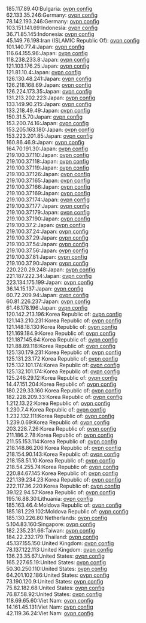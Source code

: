 185.117.89.40:Bulgaria: [ovpn config](vpn/185_117_89_40.ovpn)  
62.133.35.246:Germany: [ovpn config](vpn/62_133_35_246.ovpn)  
78.142.193.246:Germany: [ovpn config](vpn/78_142_193_246.ovpn)  
103.151.141.69:Indonesia: [ovpn config](vpn/103_151_141_69.ovpn)  
36.71.85.145:Indonesia: [ovpn config](vpn/36_71_85_145.ovpn)  
45.149.76.198:Iran (ISLAMIC Republic Of): [ovpn config](vpn/45_149_76_198.ovpn)  
101.140.77.4:Japan: [ovpn config](vpn/101_140_77_4.ovpn)  
116.64.155.96:Japan: [ovpn config](vpn/116_64_155_96.ovpn)  
118.238.233.8:Japan: [ovpn config](vpn/118_238_233_8.ovpn)  
121.103.176.25:Japan: [ovpn config](vpn/121_103_176_25.ovpn)  
121.81.10.4:Japan: [ovpn config](vpn/121_81_10_4.ovpn)  
126.130.48.241:Japan: [ovpn config](vpn/126_130_48_241.ovpn)  
126.218.168.69:Japan: [ovpn config](vpn/126_218_168_69.ovpn)  
126.224.173.35:Japan: [ovpn config](vpn/126_224_173_35.ovpn)  
131.213.202.223:Japan: [ovpn config](vpn/131_213_202_223.ovpn)  
133.149.90.215:Japan: [ovpn config](vpn/133_149_90_215.ovpn)  
133.218.49.49:Japan: [ovpn config](vpn/133_218_49_49.ovpn)  
150.31.5.70:Japan: [ovpn config](vpn/150_31_5_70.ovpn)  
153.200.74.16:Japan: [ovpn config](vpn/153_200_74_16.ovpn)  
153.205.163.180:Japan: [ovpn config](vpn/153_205_163_180.ovpn)  
153.223.201.85:Japan: [ovpn config](vpn/153_223_201_85.ovpn)  
160.86.46.9:Japan: [ovpn config](vpn/160_86_46_9.ovpn)  
164.70.191.30:Japan: [ovpn config](vpn/164_70_191_30.ovpn)  
219.100.37.110:Japan: [ovpn config](vpn/219_100_37_110.ovpn)  
219.100.37.118:Japan: [ovpn config](vpn/219_100_37_118.ovpn)  
219.100.37.119:Japan: [ovpn config](vpn/219_100_37_119.ovpn)  
219.100.37.126:Japan: [ovpn config](vpn/219_100_37_126.ovpn)  
219.100.37.165:Japan: [ovpn config](vpn/219_100_37_165.ovpn)  
219.100.37.166:Japan: [ovpn config](vpn/219_100_37_166.ovpn)  
219.100.37.169:Japan: [ovpn config](vpn/219_100_37_169.ovpn)  
219.100.37.174:Japan: [ovpn config](vpn/219_100_37_174.ovpn)  
219.100.37.177:Japan: [ovpn config](vpn/219_100_37_177.ovpn)  
219.100.37.179:Japan: [ovpn config](vpn/219_100_37_179.ovpn)  
219.100.37.190:Japan: [ovpn config](vpn/219_100_37_190.ovpn)  
219.100.37.2:Japan: [ovpn config](vpn/219_100_37_2.ovpn)  
219.100.37.24:Japan: [ovpn config](vpn/219_100_37_24.ovpn)  
219.100.37.29:Japan: [ovpn config](vpn/219_100_37_29.ovpn)  
219.100.37.54:Japan: [ovpn config](vpn/219_100_37_54.ovpn)  
219.100.37.56:Japan: [ovpn config](vpn/219_100_37_56.ovpn)  
219.100.37.81:Japan: [ovpn config](vpn/219_100_37_81.ovpn)  
219.100.37.90:Japan: [ovpn config](vpn/219_100_37_90.ovpn)  
220.220.29.248:Japan: [ovpn config](vpn/220_220_29_248.ovpn)  
221.187.222.34:Japan: [ovpn config](vpn/221_187_222_34.ovpn)  
223.134.175.199:Japan: [ovpn config](vpn/223_134_175_199.ovpn)  
36.14.15.137:Japan: [ovpn config](vpn/36_14_15_137.ovpn)  
60.72.209.94:Japan: [ovpn config](vpn/60_72_209_94.ovpn)  
60.81.226.237:Japan: [ovpn config](vpn/60_81_226_237.ovpn)  
61.46.178.196:Japan: [ovpn config](vpn/61_46_178_196.ovpn)  
120.142.213.196:Korea Republic of: [ovpn config](vpn/120_142_213_196.ovpn)  
121.143.210.231:Korea Republic of: [ovpn config](vpn/121_143_210_231.ovpn)  
121.148.18.130:Korea Republic of: [ovpn config](vpn/121_148_18_130.ovpn)  
121.169.184.9:Korea Republic of: [ovpn config](vpn/121_169_184_9.ovpn)  
121.187.145.64:Korea Republic of: [ovpn config](vpn/121_187_145_64.ovpn)  
121.88.89.118:Korea Republic of: [ovpn config](vpn/121_88_89_118.ovpn)  
125.130.179.231:Korea Republic of: [ovpn config](vpn/125_130_179_231.ovpn)  
125.131.23.172:Korea Republic of: [ovpn config](vpn/125_131_23_172.ovpn)  
125.132.101.174:Korea Republic of: [ovpn config](vpn/125_132_101_174.ovpn)  
125.132.101.174:Korea Republic of: [ovpn config](vpn/125_132_101_174.ovpn)  
125.246.29.12:Korea Republic of: [ovpn config](vpn/125_246_29_12.ovpn)  
14.47.151.204:Korea Republic of: [ovpn config](vpn/14_47_151_204.ovpn)  
180.229.33.160:Korea Republic of: [ovpn config](vpn/180_229_33_160.ovpn)  
182.228.209.33:Korea Republic of: [ovpn config](vpn/182_228_209_33.ovpn)  
1.212.13.22:Korea Republic of: [ovpn config](vpn/1_212_13_22.ovpn)  
1.230.7.4:Korea Republic of: [ovpn config](vpn/1_230_7_4.ovpn)  
1.232.132.111:Korea Republic of: [ovpn config](vpn/1_232_132_111.ovpn)  
1.239.0.69:Korea Republic of: [ovpn config](vpn/1_239_0_69.ovpn)  
203.228.7.26:Korea Republic of: [ovpn config](vpn/203_228_7_26.ovpn)  
211.186.2.78:Korea Republic of: [ovpn config](vpn/211_186_2_78.ovpn)  
211.55.153.114:Korea Republic of: [ovpn config](vpn/211_55_153_114.ovpn)  
218.148.86.206:Korea Republic of: [ovpn config](vpn/218_148_86_206.ovpn)  
218.154.90.143:Korea Republic of: [ovpn config](vpn/218_154_90_143.ovpn)  
218.158.51.10:Korea Republic of: [ovpn config](vpn/218_158_51_10.ovpn)  
218.54.255.74:Korea Republic of: [ovpn config](vpn/218_54_255_74.ovpn)  
220.84.67.145:Korea Republic of: [ovpn config](vpn/220_84_67_145.ovpn)  
221.139.234.23:Korea Republic of: [ovpn config](vpn/221_139_234_23.ovpn)  
222.117.36.220:Korea Republic of: [ovpn config](vpn/222_117_36_220.ovpn)  
39.122.94.57:Korea Republic of: [ovpn config](vpn/39_122_94_57.ovpn)  
195.16.88.30:Lithuania: [ovpn config](vpn/195_16_88_30.ovpn)  
185.163.46.4:Moldova Republic of: [ovpn config](vpn/185_163_46_4.ovpn)  
185.181.229.102:Moldova Republic of: [ovpn config](vpn/185_181_229_102.ovpn)  
185.130.226.80:Netherlands: [ovpn config](vpn/185_130_226_80.ovpn)  
5.104.83.160:Singapore: [ovpn config](vpn/5_104_83_160.ovpn)  
182.235.231.66:Taiwan: [ovpn config](vpn/182_235_231_66.ovpn)  
184.22.232.179:Thailand: [ovpn config](vpn/184_22_232_179.ovpn)  
45.137.155.150:United Kingdom: [ovpn config](vpn/45_137_155_150.ovpn)  
78.137.122.113:United Kingdom: [ovpn config](vpn/78_137_122_113.ovpn)  
136.23.35.67:United States: [ovpn config](vpn/136_23_35_67.ovpn)  
165.227.65.19:United States: [ovpn config](vpn/165_227_65_19.ovpn)  
50.30.250.110:United States: [ovpn config](vpn/50_30_250_110.ovpn)  
64.201.102.186:United States: [ovpn config](vpn/64_201_102_186.ovpn)  
73.190.120.9:United States: [ovpn config](vpn/73_190_120_9.ovpn)  
75.82.182.68:United States: [ovpn config](vpn/75_82_182_68.ovpn)  
76.87.58.92:United States: [ovpn config](vpn/76_87_58_92.ovpn)  
118.69.65.60:Viet Nam: [ovpn config](vpn/118_69_65_60.ovpn)  
14.161.45.131:Viet Nam: [ovpn config](vpn/14_161_45_131.ovpn)  
42.119.36.24:Viet Nam: [ovpn config](vpn/42_119_36_24.ovpn)  
